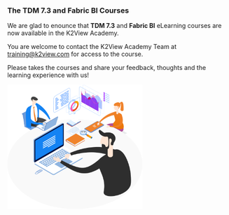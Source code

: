 ### The TDM 7.3 and Fabric BI Courses



We are glad to enounce that **TDM 7.3** and **Fabric BI** eLearning courses are now available in the K2View Academy.

You are welcome to contact the K2View Academy Team at training@k2view.com for access to the course. 

Please takes the courses and share your feedback, thoughts and the learning experience with us!

<img src="images/img7.png" alt="image" style="zoom: 67%;" />